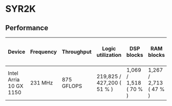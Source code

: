 # SYR2K

## Performance

| Device                 | Frequency | Throughput | Logic utilization          | DSP blocks             | RAM blocks             | Matrix and vector Size  | Device compiler           |
| ---------------------- | --------- | ---------- | -------------------------- | ---------------------- | ---------------------- | ----------------------- | ------------------------- |
| Intel Arria 10 GX 1150 | 231 MHz   | 875 GFLOPS | 219,825 / 427,200 ( 51 % ) | 1,069 / 1,518 ( 70 % ) | 1,267 / 2,713 ( 47 % ) | A (4K, 4K) * B (4K, 4K) | aoc 19.4.0 (on s001-n137) |
